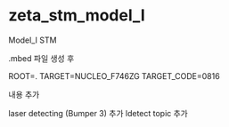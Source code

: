 # zeta_stm_model_I
Model_I STM

.mbed 파일 생성 후

ROOT=.
TARGET=NUCLEO_F746ZG
TARGET_CODE=0816

내용 추가



laser detecting (Bumper 3) 추가
ldetect topic 추가
